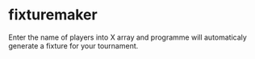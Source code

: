 # fixturemaker
Enter the name of players into X array and programme will automaticaly generate a fixture for your tournament.

